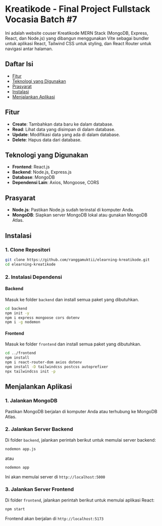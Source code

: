 # Kreatikode - Final Project Fullstack Vocasia Batch #7

Ini adalah website couser Kreatikode MERN Stack (MongoDB, Express, React, dan Node.js) yang dibangun menggunakan Vite sebagai bundler untuk aplikasi React, Tailwind CSS untuk styling, dan React Router untuk navigasi antar halaman.

## Daftar Isi

- [Fitur](#fitur)
- [Teknologi yang Digunakan](#teknologi-yang-digunakan)
- [Prasyarat](#prasyarat)
- [Instalasi](#instalasi)
- [Menjalankan Aplikasi](#menjalankan-aplikasi)

## Fitur

- **Create**: Tambahkan data baru ke dalam database.
- **Read**: Lihat data yang disimpan di dalam database.
- **Update**: Modifikasi data yang ada di dalam database.
- **Delete**: Hapus data dari database.

## Teknologi yang Digunakan

- **Frontend**: React.js
- **Backend**: Node.js, Express.js
- **Database**: MongoDB
- **Dependensi Lain**: Axios, Mongoose, CORS

## Prasyarat

- **Node.js**: Pastikan Node.js sudah terinstal di komputer Anda.
- **MongoDB**: Siapkan server MongoDB lokal atau gunakan MongoDB Atlas.

## Instalasi

### 1. Clone Repositori

```bash
git clone https://github.com/ranggamuktii/elearning-kreatikode.git
cd elearning-kreatikode
```

### 2. Instalasi Dependensi

#### Backend

Masuk ke folder `backend` dan install semua paket yang dibutuhkan.

```bash
cd backend
npm init -y
npm i express mongoose cors dotenv
npm i -g nodemon
```

#### Frontend

Masuk ke folder `frontend` dan install semua paket yang dibutuhkan.

```bash
cd ../frontend
npm install
npm i react-router-dom axios dotenv
npm install -D tailwindcss postcss autoprefixer
npx tailwindcss init -p
```

## Menjalankan Aplikasi

### 1. Jalankan MongoDB

Pastikan MongoDB berjalan di komputer Anda atau terhubung ke MongoDB Atlas.

### 2. Jalankan Server Backend

Di folder `backend`, jalankan perintah berikut untuk memulai server backend:

```bash
nodemon app.js
```

atau

```bash
nodemon app
```

Ini akan memulai server di `http://localhost:5000`

### 3. Jalankan Server Frontend

Di folder `frontend`, jalankan perintah berikut untuk memulai aplikasi React:

```bash
npm start
```

Frontend akan berjalan di `http://localhost:5173`
